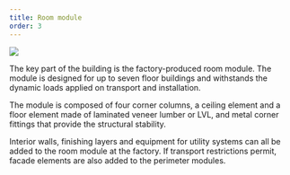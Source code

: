 ```yaml
---
title: Room module
order: 3
---
```

![](https://res.cloudinary.com/patternbuildings/image/upload/v1595345865/docs/Room-module_yxp3i9.jpg)

The key part of the building is the factory-produced room module. The module is designed for up to seven floor buildings and withstands the dynamic loads applied on transport and installation.

The module is composed of four corner columns, a ceiling element and a floor element made of laminated veneer lumber or LVL, and metal corner fittings that provide the structural stability.

Interior walls, finishing layers and equipment for utility systems can all be added to the room module at the factory. If transport restrictions permit, facade elements are also added to the perimeter modules.